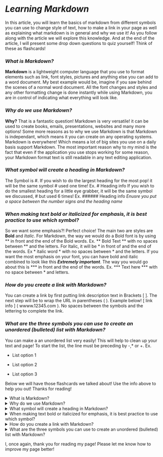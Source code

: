 # ***Learning Markdown***

In this article, you will learn the basics of markdown from different symbols you can use to change style of text, how to make
a link in your page as well as explaining what markdown is in general and why we use it! As you follow along with the article
we will explore this knowledge. And at the end of the article, I will present some drop down questions to quiz yourself! Think of 
these as flashcards!


### *What is Markdown?*

**Markdown** is a lightweight computer language that you use to format elements such as link, font styles, pictures and anything else you can
add to a word document. My best example would be, imagine if you saw behind the scenes of a normal word document. All the font changes and styles and 
any other formatting change is done instantly while using Markdown, you are in control of indicating what everything will look like. 

### *Why do we use Markdown?*

**Why?** That is a fantastic question! Markdown is very versatile! it can be used to create books, emails, presentations, websites and many more options!
Some more reasons as to why we use Markdown is that Markdown is independant, which means it you can create on any operating systems. 
Markdown is everywhere! Which means a lot of big sites you use on a daily basis support Markdown. The most important reason why to my mind is the fact that
even if the application you use stops working for some reason, your Markdown format text is still readable in any text editing application.

### *What symbol will create a heading in Markdown?*

The Symbol is #. If you wish to do the largest heading for the most pop! it will be the same symbol # used one time! Ex. # Heading info
If you wish to do the smallest heading for a little eye grabber, it will be the same symbol we discussed, # but used 6 times! Ex. ###### Heading info
_Enusre you put a space between the number signs and the heading name_

### *When making text bold or italicized for emphasis, it is best practice to use which symbol?*

So we want some emphasis?! Perfect choice! The main two are styles are **Bold** and _Italic_.
For Markdown, the way we would do a Bold font is by using ** in front and the end of the Bold words. Ex. ** Bold Text ** with no spaces between ** and the letters.
For Italic, it will be * in front of and the end of the words. Ex * italic word * with no spaces between * and the letters.
If you want the most emphasis on your font, you can have bold and italic combined to look like this ***Extremely important***. 
The way you would go about this is *** in front and the end of the words. Ex. *** Text here *** with no space between * and letters.

### *How do you create a link with Markdown?*

You can create a link by first putting link description text in Brackets [ ]. The next step will be to wrap the URL in parentheses ( ). Example below!
[ link info ] ( wwww.12345.com ). No spaces between the symbols and the lettering to complete the link.

### *What are the three symbols you can use to create an unordered (bulleted) list with Markdown?*

You can make a an unordered list very easily! This will help to clean up your text and page! To start the list, the line must be preceding by -,* or +. Ex.
- List option 1
* List option 2
+ List option 3


Below we will have those flashcards we talked about! Use the info above to help you out! Thanks for reading!


<details>

<summary>What is Markdown?</summary>

A lightweight computer language used to format elements to word documents and many other products
such as books, links, emails, presentations and many more!

</details>

<details>

<summary>Why do we use Markdown?</summary>

+Versatile
+Independant
+Future Proof
+Markdown is Everywhere

</details>

<details>

<summary>What symbol will create a heading in Markdown?</summary>

The number sign! #

Remember! 1 # for largest heading, 6 # for smallest heading.

</details>

<details>

<summary>When making text bold or italicized for emphasis, it is best practice to use which symbol?</summary>

Bold formatting is ** at the beginning and end of the words with no spaces.
Italic formatting is * at the beginning and end of the words with no spaces.
For the combo, it is *** at the beginning and end of the words with no spaces.

</details>

<details>

<summary>How do you create a link with Markdown?</summary>

First putting link description text in Brackets [ ]. The next step will be to wrap the URL in parentheses ( ). Example below!
[ link info ] ( wwww.12345.com ). No spaces between the symbols and the lettering to complete the link.

</details>

<details>

<summary>What are the three symbols you can use to create an unordered (bulleted) list with Markdown?</summary>

The line must be preceding by -,* or +. Ex.
- List option 1
* List option 2
+ List option 3

</details>


I, once again, thank you for reading my page! Please let me know how to improve my page better!
























